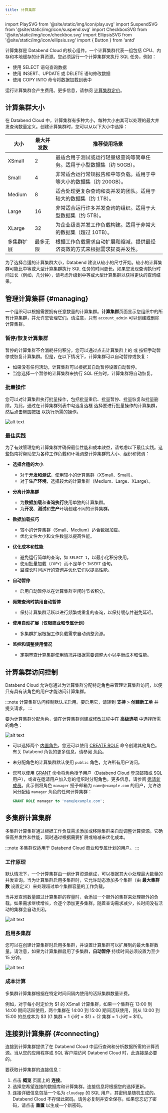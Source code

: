 ```yaml
---
title: 计算集群
---
```


import PlaySVG from '@site/static/img/icon/play.svg'
import SuspendSVG from '@site/static/img/icon/suspend.svg'
import CheckboxSVG from '@site/static/img/icon/checkbox.svg'
import EllipsisSVG from '@site/static/img/icon/ellipsis.svg'
import  { Button } from 'antd'

计算集群是 Databend Cloud 的核心组件。一个计算集群代表一组包括 CPU、内存和本地缓存的计算资源。您必须运行一个计算集群来执行 SQL 任务，例如：

- 使用 SELECT 语句查询数据
- 使用 INSERT、UPDATE 或 DELETE 语句修改数据
- 使用 COPY INTO 命令将数据加载到表中

运行计算集群会产生费用。更多信息，请参阅 [计算集群定价](/guides/overview/editions/dc/pricing#warehouse-pricing)。

## 计算集群大小

在 Databend Cloud 中，计算集群有多种大小，每种大小由其可以处理的最大并发查询数量定义。创建计算集群时，您可以从以下大小中选择：

| 大小                  | 最大并发数 | 推荐使用场景                                                                                                                            |
|-----------------------|------------------|--------------------------------------------------------------------------------------------------------------------------------------------------|
| XSmall                | 2                | 最适合用于测试或运行轻量级查询等简单任务。适用于小型数据集（约 50GB）。                                          |
| Small                 | 4                | 非常适合运行常规报告和中等负载。适用于中等大小的数据集（约 200GB）。                                     |
| Medium                | 8                | 适合处理更复杂查询和高并发的团队。适用于较大的数据集（约 1TB）。                                 |
| Large                 | 16               | 非常适合运行许多并发查询的组织。适用于大型数据集（约 5TB）。                                             |
| XLarge                | 32               | 为企业级高并发工作负载构建。适用于非常大的数据集（超过 10TB）。                                        |
| 多集群扩展            | 最多无限         | 根据工作负载需求自动扩展和缩减，提供最经济高效的方式来根据需求提高并发性。 |

为了选择合适的计算集群大小，Databend 建议从较小的尺寸开始。较小的计算集群可能比中等或大型计算集群执行 SQL 任务的时间更长。如果您发现查询执行时间过长（例如，几分钟），请考虑升级到中等或大型计算集群以获得更快的查询结果。

## 管理计算集群 {#managing}

一个组织可以根据需要拥有任意数量的计算集群。**计算集群**页面显示您组织中的所有计算集群，并允许您管理它们。请注意，只有 `account_admin` 可以创建或删除计算集群。

### 暂停/恢复计算集群

暂停的计算集群不会消耗任何积分。您可以通过点击计算集群上的 <SuspendSVG/> 或 <PlaySVG/> 按钮手动暂停或恢复计算集群。但是，在以下情况下，计算集群可以自动暂停或恢复：

- 如果没有任何活动，计算集群可以根据其自动暂停设置自动暂停。
- 当您选择一个暂停的计算集群来执行 SQL 任务时，计算集群将自动恢复。

### 批量操作

您可以对计算集群执行批量操作，包括批量重启、批量暂停、批量恢复和批量删除。为此，通过在计算集群列表中勾选复选框 <CheckboxSVG/> 选择要进行批量操作的计算集群，然后点击椭圆按钮 <EllipsisSVG/> 以执行所需的操作。

![alt text](../../../../../static/img/cloud/bulk.png)

### 最佳实践

为了有效管理您的计算集群并确保最佳性能和成本效益，请考虑以下最佳实践。这些指南将帮助您为各种工作负载和环境调整计算集群的大小、组织和微调：

- **选择合适的大小**  
  - 对于**开发和测试**，使用较小的计算集群（XSmall、Small）。  
  - 对于**生产环境**，选择较大的计算集群（Medium、Large、XLarge）。  

- **分离计算集群**  
  - 为**数据加载**和**查询执行**使用单独的计算集群。  
  - 为**开发**、**测试**和**生产**环境创建不同的计算集群。  

- **数据加载技巧**  
  - 较小的计算集群（Small、Medium）适合数据加载。  
  - 优化文件大小和文件数量以提高性能。  

- **优化成本和性能**  
  - 避免运行简单的查询，如 `SELECT 1`，以最小化积分使用。  
  - 使用批量加载（`COPY`）而不是单个 `INSERT` 语句。  
  - 监控长时间运行的查询并优化它们以提高性能。  

- **自动暂停**  
  - 启用自动暂停以在计算集群空闲时节省积分。  

- **频繁查询时禁用自动暂停**  
  - 保持计算集群活跃以进行频繁或重复的查询，以保持缓存并避免延迟。  

- **使用自动扩展（仅限商业和专属计划）**  
  - 多集群扩展根据工作负载需求自动调整资源。  

- **监控和调整使用情况**  
  - 定期审查计算集群使用情况并根据需要调整大小以平衡成本和性能。

## 计算集群访问控制

Databend Cloud 允许您通过为计算集群分配特定角色来管理计算集群访问，以便只有具有该角色的用户才能访问计算集群。

:::note
计算集群访问控制默认*未*启用。要启用它，请转到 **支持** > **创建新工单** 并提交请求。
:::

要为计算集群分配角色，请在计算集群创建或修改过程中在 **高级选项** 中选择所需的角色：

![alt text](../../../../../static/img/documents/warehouses/warehouse-role.png)

- 可以选择两个 [内置角色](../../56-security/access-control/02-roles.md#built-in-roles)，您还可以使用 [CREATE ROLE](/sql/sql-commands/ddl/user/user-create-role) 命令创建其他角色。有关 Databend 角色的更多信息，请参阅 [角色](../../56-security/access-control/02-roles.md)。
- 未分配角色的计算集群默认使用 `public` 角色，允许所有用户访问。
- 您可以使用 [GRANT](/sql/sql-commands/ddl/user/grant) 命令将角色授予用户（Databend Cloud 登录邮箱或 SQL 用户），或者在邀请用户加入您的组织时分配角色。更多信息，请参阅 [邀请新成员](00-organization.md#inviting-new-members)。此示例将角色 `manager` 授予邮箱为 `name@example.com` 的用户，允许访问分配给 `manager` 角色的任何计算集群：

  ```sql title='示例：'
  GRANT ROLE manager to 'name@example.com';
  ```

## 多集群计算集群

多集群计算集群通过根据工作负载需求添加或移除集群来自动调整计算资源。它确保高并发性和性能，同时通过根据需要扩展或缩减来优化成本。

:::note
多集群仅适用于 Databend Cloud 商业和专属计划的用户。
:::

### 工作原理

默认情况下，一个计算集群由一组计算资源组成，可以根据其大小处理最大数量的并发查询。当为计算集群启用多集群时，它允许动态添加多个集群（由 **最大集群数** 设置定义）来处理超过单个集群容量的工作负载。

当并发查询数量超过计算集群的容量时，会添加一个额外的集群来处理额外的负载。如果需求继续增长，会逐个添加更多集群。随着查询需求减少，长时间没有活动的集群会自动关闭。

![alt text](../../../../../static/img/cloud/multi-cluster-how-it-works.png)

### 启用多集群

您可以在创建计算集群时启用多集群，并设置计算集群可以扩展到的最大集群数量。请注意，如果为计算集群启用了多集群，**自动暂停** 持续时间必须设置为至少 15 分钟。

![alt text](../../../../../static/img/cloud/multi-cluster.png)

### 成本计算

多集群计算集群根据在特定时间间隔内使用的活跃集群数量计费。

例如，对于每小时定价为 $1 的 XSmall 计算集群，如果一个集群在 13:00 到 14:00 期间活跃使用，两个集群在 14:00 到 15:00 期间活跃使用，则从 13:00 到 15:00 的总成本为 $3 ((1 集群 × 1 小时 × $1) + (2 集群 × 1 小时 × $1))。

## 连接到计算集群 {#connecting}

连接到计算集群提供了在 Databend Cloud 中运行查询和分析数据所需的计算资源。当从您的应用程序或 SQL 客户端访问 Databend Cloud 时，此连接是必要的。

要获取计算集群的连接信息：

1. 点击 **概览** 页面上的 **连接**。
2. 选择您希望连接的数据库和计算集群。连接信息将根据您的选择更新。
3. 连接详细信息包括一个名为 `cloudapp` 的 SQL 用户，其密码是随机生成的。Databend Cloud 不存储此密码。请务必复制并安全保存。如果您忘记了密码，请点击 **重置** 以生成一个新密码。